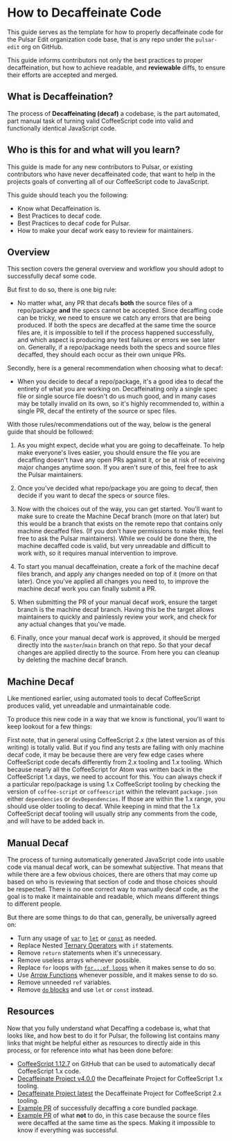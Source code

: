# How to Decaffeinate Code

This guide serves as the template for how to properly decaffeinate code for the Pulsar Edit organization code base, that is any repo under the `pulsar-edit` org on GitHub.

This guide informs contributors not only the best practices to proper decaffeination, but how to achieve readable, and **reviewable** diffs, to ensure their efforts are accepted and merged.

## What is Decaffeination?

The process of **Decaffeinating (decaf)** a codebase, is the part automated, part manual task of turning valid CoffeeScript code into valid and functionally identical JavaScript code.

## Who is this for and what will you learn?

This guide is made for any new contributors to Pulsar, or existing contributors who have never decaffeinated code, that want to help in the projects goals of converting all of our CoffeeScript code to JavaScript.

This guide should teach you the following:

  * Know what Decaffeination is.
  * Best Practices to decaf code.
  * Best Practices to decaf code for Pulsar.
  * How to make your decaf work easy to review for maintainers.

## Overview

This section covers the general overview and workflow you should adopt to successfully decaf some code.

But first to do so, there is one big rule:

  * No matter what, any PR that decafs **both** the source files of a repo/package **and** the specs cannot be accepted. Since decaffing code can be tricky, we need to ensure we catch any errors that are being produced. If both the specs are decaffed at the same time the source files are, it is impossible to tell if the process happened successfully, and which aspect is producing any test failures or errors we see later on. Generally, if a repo/package needs both the specs and source files decaffed, they should each occur as their own unique PRs.

Secondly, here is a general recommendation when choosing what to decaf:

  * When you decide to decaf a repo/package, it's a good idea to decaf the entirety of what you are working on. Decaffeinating only a single spec file or single source file doesn't do us much good, and in many cases may be totally invalid on its own, so it's highly recommended to, within a single PR, decaf the entirety of the source or spec files.

With those rules/recommendations out of the way, below is the general guide that should be followed:

1. As you might expect, decide what you are going to decaffeinate. To help make everyone's lives easier, you should ensure the file you are decaffing doesn't have any open PRs against it, or be at risk of receiving major changes anytime soon. If you aren't sure of this, feel free to ask the Pulsar maintainers.

2. Once you've decided what repo/package you are going to decaf, then decide if you want to decaf the specs or source files.

3. Now with the choices out of the way, you can get started. You'll want to make sure to create the Machine Decaf branch (more on that later) but this would be a branch that exists on the remote repo that contains only machine decaffed files. (If you don't have permissions to make this, feel free to ask the Pulsar maintainers). While we could be done there, the machine decaffed code is valid, but very unreadable and difficult to work with, so it requires manual intervention to improve.

4. To start you manual decaffeination, create a fork of the machine decaf files branch, and apply any changes needed on top of it (more on that later). Once you've applied all changes you need to, to improve the machine decaf work you can finally submit a PR.

5. When submitting the PR of your manual decaf work, ensure the target branch is the machine decaf branch. Having this be the target allows maintainers to quickly and painlessly review your work, and check for any actual changes that you've made.

6. Finally, once your manual decaf work is approved, it should be merged directly into the `master`/`main` branch on that repo. So that your decaf changes are applied directly to the source. From here you can cleanup by deleting the machine decaf branch.

## Machine Decaf

Like mentioned earlier, using automated tools to decaf CoffeeScript produces valid, yet unreadable and unmaintainable code.

To produce this new code in a way that we know is functional, you'll want to keep lookout for a few things:

First note, that in general using CoffeeScript 2.x (the latest version as of this writing) is totally valid. But if you find any tests are failing with only machine decaf code, it may be because there are very few edge cases where CoffeeScript code decafs differently from 2.x tooling and 1.x tooling. Which because nearly all the CoffeeScript for Atom was written back in the CoffeeScript 1.x days, we need to account for this. You can always check if a particular repo/package is using 1.x CoffeeScript tooling by checking the version of `coffee-script` or `coffeescript` within the relevant `package.json` either `dependencies` or `devDependencies`. If those are within the 1.x range, you should use older tooling to decaf. While keeping in mind that the 1.x CoffeeScript decaf tooling will usually strip any comments from the code, and will have to be added back in.

## Manual Decaf

The process of turning automatically generated JavaScript code into usable code via manual decaf work, can be somewhat subjective. That means that while there are a few obvious choices, there are others that may come up based on who is reviewing that section of code and those choices should be respected. There is no one correct way to manually decaf code, as the goal is to make it maintainable and readable, which means different things to different people.

But there are some things to do that can, generally, be universally agreed on:

  * Turn any usage of [`var`](https://developer.mozilla.org/en-US/docs/Web/JavaScript/Reference/Statements/var) to [`let`](https://developer.mozilla.org/en-US/docs/Web/JavaScript/Reference/Statements/let) or [`const`](https://developer.mozilla.org/en-US/docs/Web/JavaScript/Reference/Statements/const) as needed.
  * Replace Nested [Ternary Operators](https://developer.mozilla.org/en-US/docs/Web/JavaScript/Reference/Operators/Conditional_Operator) with `if` statements.
  * Remove `return` statements when it's unnecessary.
  * Remove useless arrays whenever possible.
  * Replace `for` loops with [`for...of loops`](https://developer.mozilla.org/en-US/docs/Web/JavaScript/Reference/Statements/for...of) when it makes sense to do so.
  * Use [Arrow Functions](https://developer.mozilla.org/en-US/docs/Web/JavaScript/Reference/Functions/Arrow_functions) whenever possible, and it makes sense to do so.
  * Remove unneeded `ref` variables.
  * Remove [`do` blocks](https://devdocs.io/coffeescript~1/index#loops) and use `let` or `const` instead.

## Resources

Now that you fully understand what Decaffing a codebase is, what that looks like, and how best to do it for Pulsar, the following list contains many links that might be helpful either as resources to directly aide in this process, or for reference into what has been done before:

  * [CoffeeScript 1.12.7](https://www.npmjs.com/package/coffeescript/v/1.12.7) on GitHub that can be used to automatically decaf CoffeeScript 1.x code.
  * [Decaffeinate Project v4.0.0](https://github.com/decaffeinate/decaffeinate/releases/tag/v4.0.0) the Decaffeinate Project for CoffeeScript 1.x tooling.
  * [Decaffeinate Project latest](https://github.com/decaffeinate/decaffeinate) the Decaffeinate Project for CoffeeScript 2.x tooling.
  * [Example PR](https://github.com/pulsar-edit/pulsar/pull/443) of successfully decaffing a core bundled package.
  * [Example PR](https://github.com/pulsar-edit/ppm/pull/8) of what **not** to do, in this case because the source files were decaffed at the same time as the specs. Making it impossible to know if everything was successful.
